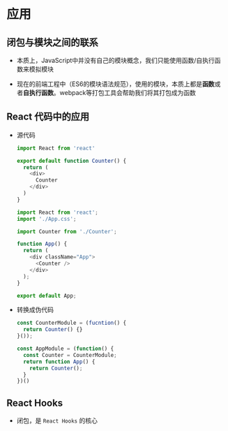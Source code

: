 # 应用

## 闭包与模块之间的联系

+ 本质上，JavaScript中并没有自己的模块概念，我们只能使用函数/自执行函数来模拟模块

+ 现在的前端工程中（ES6的模块语法规范），使用的模块，本质上都是**函数**或者**自执行函数**。webpack等打包工具会帮助我们将其打包成为函数

## React 代码中的应用

+ 源代码

  ```js
  import React from 'react'

  export default function Counter() {
    return (
      <div>
        Counter
      </div>
    )
  }
  ```

  ```js
  import React from 'react';
  import './App.css';

  import Counter from './Counter';

  function App() {
    return (
      <div className="App">
        <Counter />
      </div>
    );
  }

  export default App;
  ```

+ 转换成伪代码

  ```js
  const CounterModule = (fucntion() {
    return Counter() {}
  }());

  const AppModule = (function() {
    const Counter = CounterModule;
    return function App() {
      return Counter();
    }
  })()
  ```

## React Hooks

+ 闭包，是 `React Hooks` 的核心
